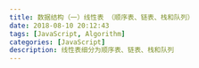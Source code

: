 ```yaml
---
title: 数据结构（一）线性表 （顺序表、链表、栈和队列）
date: 2018-08-10 20:12:43
tags: [JavaScript, Algorithm]
categories: [JavaScript]
description: 线性表细分为顺序表、链表、栈和队列
---
```

